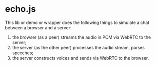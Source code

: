 # echo.js

This lib or demo or wrapper does the following things to simulate a chat between a browser and a server:

1. the browser (as a peer) streams the audio in PCM via WebRTC to the server;
2. the server (as the other peer) processes the audio stream, parses speeches;
3. the server constructs voices and sends via WebRTC to the browser.
